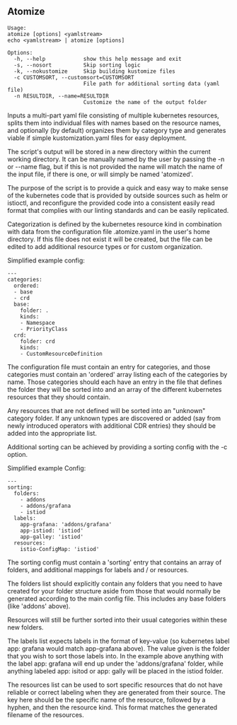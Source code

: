 Atomize
---
```
Usage: 
atomize [options] <yamlstream>
echo <yamlstream> | atomize [options]

Options:
  -h, --help            show this help message and exit
  -s, --nosort          Skip sorting logic
  -k, --nokustomize     Skip building kustomize files
  -c CUSTOMSORT, --customsort=CUSTOMSORT
                        File path for additional sorting data (yaml file)
  -n RESULTDIR, --name=RESULTDIR
                        Customize the name of the output folder
```

Inputs a multi-part yaml file consisting of multiple kubernetes resources, splits them into individual files with names based on the resource names, and optionally (by default) organizes them by category type and generates viable if simple kustomization.yaml files for easy deployment.

The script's output will be stored in a new directory within the current working directory. It can be manually named by the user by passing the -n or --name flag, but if this is not provided the name will match the name of the input file, if there is one, or will simply be named 'atomized'.

The purpose of the script is to provide a quick and easy way to make sense of the kubernetes code that is provided by outside sources such as helm or istioctl, and reconfigure the provided code into a consistent easily read format that complies with our linting standards and can be easily replicated.

Categorization is defined by the kubernetes resource kind in combination with data from the configuration file .atomize.yaml in the user's home directory. If this file does not exist it will be created, but the file can be edited to add additional resource types or for custom organization.

Simplified example config:
```
---
categories:
  ordered:
  - base
  - crd
  base:
    folder: .
    kinds:
    - Namespace
    - PriorityClass
  crd:
    folder: crd
    kinds:
    - CustomResourceDefinition
```

The configuration file must contain an entry for categories, and those categories must contain an 'ordered' array listing each of the categories by name. Those categories should each have an entry in the file that defines the folder they will be sorted into and an array of the different kubernetes resources that they should contain.

Any resources that are not defined will be sorted into an "unknown" category folder. If any unknown types are discovered or added (say from newly introduced operators with additional CDR entries) they should be added into the appropriate list.

Additional sorting can be achieved by providing a sorting config with the -c option.

Simplified example Config:
```
---
sorting:
  folders:
    - addons
    - addons/grafana
    - istiod
  labels:
    app-grafana: 'addons/grafana'
    app-istiod: 'istiod'
    app-galley: 'istiod'
  resources:
    istio-ConfigMap: 'istiod'
```

The sorting config must contain a 'sorting' entry that contains an array of folders, and additional mappings for labels and / or resources.

The folders list should explicitly contain any folders that you need to have created for your folder structure aside from those that would normally be generated according to the main config file. This includes any base folders (like 'addons' above).

Resources will still be further sorted into their usual categories within these new folders.

The labels list expects labels in the format of key-value (so kubernetes label app: grafana would match app-grafana above). The value given is the folder that you wish to sort those labels into. In the example above anything with the label app: grafana will end up under the 'addons/grafana' folder, while anything labeled app: isitod or app: gally will be placed in the istiod folder.

The resources list can be used to sort specific resources that do not have reliable or correct labeling when they are generated from their source. The key here should be the specific name of the resource, followed by a hyphen, and then the resource kind. This format matches the generated filename of the resources.
